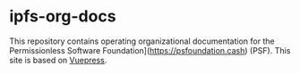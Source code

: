 # ipfs-org-docs

This repository contains operating organizational documentation for the Permissionless Software Foundation](https://psfoundation.cash) (PSF). This site is based on [Vuepress](https://vuepress.vuejs.org/guide/).
